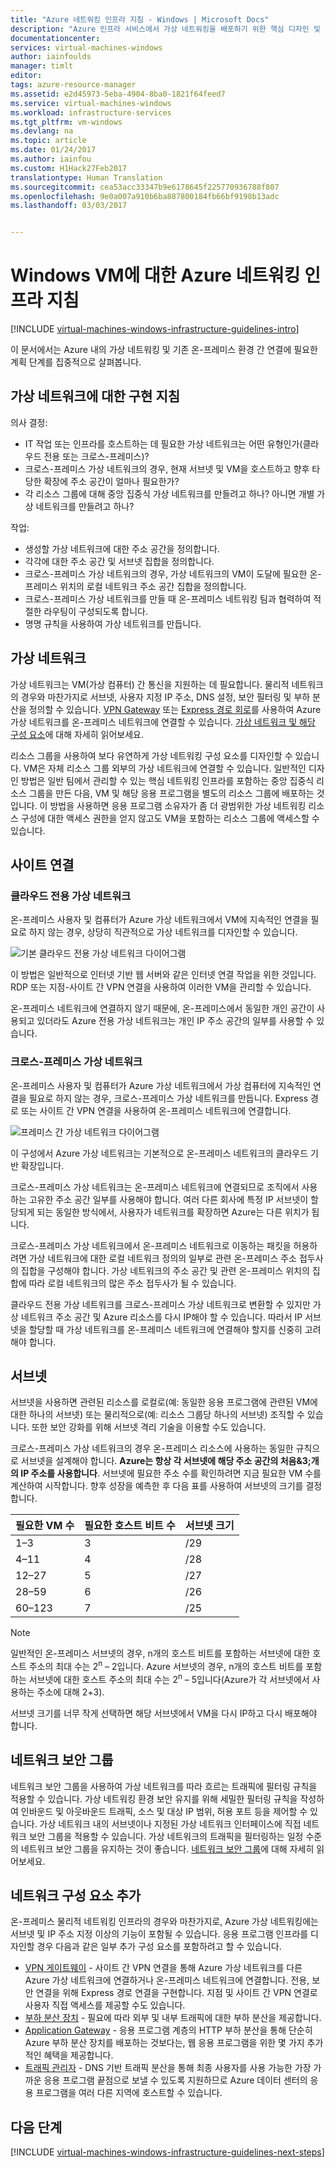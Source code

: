 ```yaml
---
title: "Azure 네트워킹 인프라 지침 - Windows | Microsoft Docs"
description: "Azure 인프라 서비스에서 가상 네트워킹을 배포하기 위한 핵심 디자인 및 구현 지침에 대해 알아봅니다."
documentationcenter: 
services: virtual-machines-windows
author: iainfoulds
manager: timlt
editor: 
tags: azure-resource-manager
ms.assetid: e2d45973-5eba-4904-8ba0-1821f64feed7
ms.service: virtual-machines-windows
ms.workload: infrastructure-services
ms.tgt_pltfrm: vm-windows
ms.devlang: na
ms.topic: article
ms.date: 01/24/2017
ms.author: iainfou
ms.custom: H1Hack27Feb2017
translationtype: Human Translation
ms.sourcegitcommit: cea53acc33347b9e6178645f225770936788f807
ms.openlocfilehash: 9e0a007a910b6ba887800184fb66bf9198b13adc
ms.lasthandoff: 03/03/2017


---
```

# <a name="azure-networking-infrastructure-guidelines-for-windows-vms"></a>Windows VM에 대한 Azure 네트워킹 인프라 지침 

[!INCLUDE [virtual-machines-windows-infrastructure-guidelines-intro](../../includes/virtual-machines-windows-infrastructure-guidelines-intro.md)]

이 문서에서는 Azure 내의 가상 네트워킹 및 기존 온-프레미스 환경 간 연결에 필요한 계획 단계를 집중적으로 살펴봅니다.

## <a name="implementation-guidelines-for-virtual-networks"></a>가상 네트워크에 대한 구현 지침
의사 결정:

* IT 작업 또는 인프라를 호스트하는 데 필요한 가상 네트워크는 어떤 유형인가(클라우드 전용 또는 크로스-프레미스)?
* 크로스-프레미스 가상 네트워크의 경우, 현재 서브넷 및 VM을 호스트하고 향후 타당한 확장에 주소 공간이 얼마나 필요한가?
* 각 리소스 그룹에 대해 중앙 집중식 가상 네트워크를 만들려고 하나? 아니면 개별 가상 네트워크를 만들려고 하나?

작업:

* 생성할 가상 네트워크에 대한 주소 공간을 정의합니다.
* 각각에 대한 주소 공간 및 서브넷 집합을 정의합니다.
* 크로스-프레미스 가상 네트워크의 경우, 가상 네트워크의 VM이 도달에 필요한 온-프레미스 위치의 로컬 네트워크 주소 공간 집합을 정의합니다.
* 크로스-프레미스 가상 네트워크를 만들 때 온-프레미스 네트워킹 팀과 협력하여 적절한 라우팅이 구성되도록 합니다.
* 명명 규칙을 사용하여 가상 네트워크를 만듭니다.

## <a name="virtual-networks"></a>가상 네트워크
가상 네트워크는 VM(가상 컴퓨터) 간 통신을 지원하는 데 필요합니다. 물리적 네트워크의 경우와 마찬가지로 서브넷, 사용자 지정 IP 주소, DNS 설정, 보안 필터링 및 부하 분산을 정의할 수 있습니다. [VPN Gateway](../vpn-gateway/vpn-gateway-about-vpngateways.md) 또는 [Express 경로 회로](../expressroute/expressroute-introduction.md)를 사용하여 Azure 가상 네트워크를 온-프레미스 네트워크에 연결할 수 있습니다. [가상 네트워크 및 해당 구성 요소](../virtual-network/virtual-networks-overview.md)에 대해 자세히 읽어보세요.

리소스 그룹을 사용하여 보다 유연하게 가상 네트워킹 구성 요소를 디자인할 수 있습니다. VM은 자체 리소스 그룹 외부의 가상 네트워크에 연결할 수 있습니다. 일반적인 디자인 방법은 일반 팀에서 관리할 수 있는 핵심 네트워킹 인프라를 포함하는 중앙 집중식 리소스 그룹을 만든 다음, VM 및 해당 응용 프로그램을 별도의 리소스 그룹에 배포하는 것입니다. 이 방법을 사용하면 응용 프로그램 소유자가 좀 더 광범위한 가상 네트워킹 리소스 구성에 대한 액세스 권한을 얻지 않고도 VM을 포함하는 리소스 그룹에 액세스할 수 있습니다.

## <a name="site-connectivity"></a>사이트 연결
### <a name="cloud-only-virtual-networks"></a>클라우드 전용 가상 네트워크
온-프레미스 사용자 및 컴퓨터가 Azure 가상 네트워크에서 VM에 지속적인 연결을 필요로 하지 않는 경우, 상당히 직관적으로 가상 네트워크를 디자인할 수 있습니다.

![기본 클라우드 전용 가상 네트워크 다이어그램](./media/virtual-machines-common-infrastructure-service-guidelines/vnet01.png)

이 방법은 일반적으로 인터넷 기반 웹 서버와 같은 인터넷 연결 작업을 위한 것입니다. RDP 또는 지점-사이트 간 VPN 연결을 사용하여 이러한 VM을 관리할 수 있습니다.

온-프레미스 네트워크에 연결하지 않기 때문에, 온-프레미스에서 동일한 개인 공간이 사용되고 있더라도 Azure 전용 가상 네트워크는 개인 IP 주소 공간의 일부를 사용할 수 있습니다.

### <a name="cross-premises-virtual-networks"></a>크로스-프레미스 가상 네트워크
온-프레미스 사용자 및 컴퓨터가 Azure 가상 네트워크에서 가상 컴퓨터에 지속적인 연결을 필요로 하지 않는 경우, 크로스-프레미스 가상 네트워크를 만듭니다.  Express 경로 또는 사이트 간 VPN 연결을 사용하여 온-프레미스 네트워크에 연결합니다.

![프레미스 간 가상 네트워크 다이어그램](./media/virtual-machines-common-infrastructure-service-guidelines/vnet02.png)

이 구성에서 Azure 가상 네트워크는 기본적으로 온-프레미스 네트워크의 클라우드 기반 확장입니다.

크로스-프레미스 가상 네트워크는 온-프레미스 네트워크에 연결되므로 조직에서 사용하는 고유한 주소 공간 일부를 사용해야 합니다. 여러 다른 회사에 특정 IP 서브넷이 할당되게 되는 동일한 방식에서, 사용자가 네트워크를 확장하면 Azure는 다른 위치가 됩니다.

크로스-프레미스 가상 네트워크에서 온-프레미스 네트워크로 이동하는 패킷을 허용하려면 가상 네트워크에 대한 로컬 네트워크 정의의 일부로 관련 온-프레미스 주소 접두사의 집합을 구성해야 합니다. 가상 네트워크의 주소 공간 및 관련 온-프레미스 위치의 집합에 따라 로컬 네트워크의 많은 주소 접두사가 될 수 있습니다.

클라우드 전용 가상 네트워크를 크로스-프레미스 가상 네트워크로 변환할 수 있지만 가상 네트워크 주소 공간 및 Azure 리소스를 다시 IP해야 할 수 있습니다. 따라서 IP 서브넷을 할당할 때 가상 네트워크를 온-프레미스 네트워크에 연결해야 할지를 신중히 고려해야 합니다.

## <a name="subnets"></a>서브넷
서브넷을 사용하면 관련된 리소스를 로컬로(예: 동일한 응용 프로그램에 관련된 VM에 대한 하나의 서브넷) 또는 물리적으로(예: 리소스 그룹당 하나의 서브넷) 조직할 수 있습니다. 또한 보안 강화를 위해 서브넷 격리 기술을 이용할 수도 있습니다.

크로스-프레미스 가상 네트워크의 경우 온-프레미스 리소스에 사용하는 동일한 규칙으로 서브넷을 설계해야 합니다. **Azure는 항상 각 서브넷에 해당 주소 공간의 처음&3;개의 IP 주소를 사용합니다**. 서브넷에 필요한 주소 수를 확인하려면 지금 필요한 VM 수를 계산하여 시작합니다. 향후 성장을 예측한 후 다음 표를 사용하여 서브넷의 크기를 결정합니다.

| 필요한 VM 수 | 필요한 호스트 비트 수 | 서브넷 크기 |
| --- | --- | --- |
| 1–3 |3 |/29 |
| 4–11 |4 |/28 |
| 12–27 |5 |/27 |
| 28–59 |6 |/26 |
| 60–123 |7 |/25 |

> [!NOTE]
> 일반적인 온-프레미스 서브넷의 경우, n개의 호스트 비트를 포함하는 서브넷에 대한 호스트 주소의 최대 수는 2<sup>n</sup> – 2입니다. Azure 서브넷의 경우, n개의 호스트 비트를 포함하는 서브넷에 대한 호스트 주소의 최대 수는 2<sup>n</sup> – 5입니다(Azure가 각 서브넷에서 사용하는 주소에 대해 2+3).
> 
> 

서브넷 크기를 너무 작게 선택하면 해당 서브넷에서 VM을 다시 IP하고 다시 배포해야 합니다.

## <a name="network-security-groups"></a>네트워크 보안 그룹
네트워크 보안 그룹을 사용하여 가상 네트워크를 따라 흐르는 트래픽에 필터링 규칙을 적용할 수 있습니다. 가상 네트워킹 환경 보안 유지를 위해 세밀한 필터링 규칙을 작성하여 인바운드 및 아웃바운드 트래픽, 소스 및 대상 IP 범위, 허용 포트 등을 제어할 수 있습니다. 가상 네트워크 내의 서브넷이나 지정된 가상 네트워크 인터페이스에 직접 네트워크 보안 그룹을 적용할 수 있습니다. 가상 네트워크의 트래픽을 필터링하는 일정 수준의 네트워크 보안 그룹을 유지하는 것이 좋습니다. [네트워크 보안 그룹](../virtual-network/virtual-networks-nsg.md)에 대해 자세히 읽어보세요.

## <a name="additional-network-components"></a>네트워크 구성 요소 추가
온-프레미스 물리적 네트워킹 인프라의 경우와 마찬가지로, Azure 가상 네트워킹에는 서브넷 및 IP 주소 지정 이상의 기능이 포함될 수 있습니다. 응용 프로그램 인프라를 디자인할 경우 다음과 같은 일부 추가 구성 요소를 포함하려고 할 수 있습니다.

* [VPN 게이트웨이](../vpn-gateway/vpn-gateway-about-vpngateways.md) - 사이트 간 VPN 연결을 통해 Azure 가상 네트워크를 다른 Azure 가상 네트워크에 연결하거나 온-프레미스 네트워크에 연결합니다. 전용, 보안 연결을 위해 Express 경로 연결을 구현합니다. 지점 및 사이트 간 VPN 연결로 사용자 직접 액세스를 제공할 수도 있습니다.
* [부하 분산 장치](../load-balancer/load-balancer-overview.md) - 필요에 따라 외부 및 내부 트래픽에 대한 부하 분산을 제공합니다.
* [Application Gateway](../application-gateway/application-gateway-introduction.md) - 응용 프로그램 계층의 HTTP 부하 분산을 통해 단순히 Azure 부하 분산 장치를 배포하는 것보다는, 웹 응용 프로그램을 위한 몇 가지 추가적인 혜택을 제공합니다.
* [트래픽 관리자](../traffic-manager/traffic-manager-overview.md) - DNS 기반 트래픽 분산을 통해 최종 사용자를 사용 가능한 가장 가까운 응용 프로그램 끝점으로 보낼 수 있도록 지원하므로 Azure 데이터 센터의 응용 프로그램을 여러 다른 지역에 호스트할 수 있습니다.

## <a name="next-steps"></a>다음 단계
[!INCLUDE [virtual-machines-windows-infrastructure-guidelines-next-steps](../../includes/virtual-machines-windows-infrastructure-guidelines-next-steps.md)]


